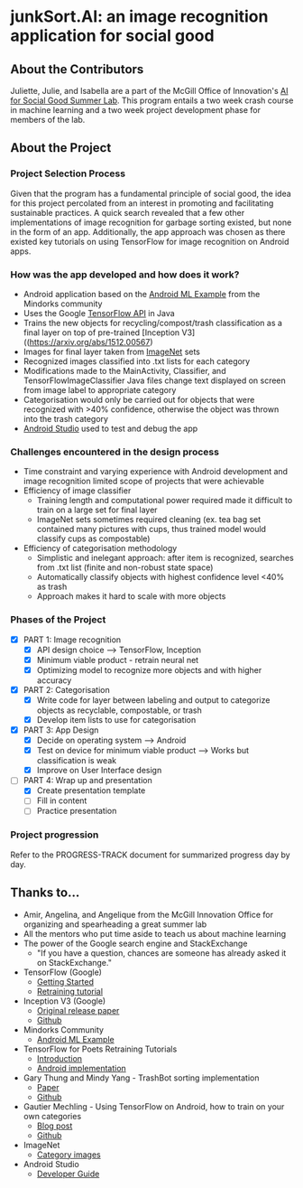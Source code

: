 # junkSort.AI: an image recognition application for social good

## About the Contributors

Juliette, Julie, and Isabella are a part of the McGill Office of Innovation's [AI for Social Good Summer Lab](https://www.mcgill-innovation.com/ai-summer-lab). This program entails a two week crash course in machine learning and a two week project development phase for members of the lab. 

## About the Project

### Project Selection Process

Given that the program has a fundamental principle of social good, the idea for this project percolated from an interest in promoting and facilitating sustainable practices. A quick search revealed that a few other implementations of image recognition for garbage sorting existed, but none in the form of an app. Additionally, the app approach was chosen as there existed key tutorials on using TensorFlow for image recognition on Android apps. 

### How was the app developed and how does it work?

- Android application based on the [Android ML Example](https://github.com/MindorksOpenSource/AndroidTensorFlowMachineLearningExample/) from the Mindorks community
- Uses the Google [TensorFlow API](https://tensorflow.org) in Java
- Trains the new objects for recycling/compost/trash classification as a final layer on top of pre-trained [Inception V3]((https://arxiv.org/abs/1512.00567)
- Images for final layer taken from [ImageNet](http://www.image-net.org/) sets
- Recognized images classified into .txt lists for each category
- Modifications made to the MainActivity, Classifier, and TensorFlowImageClassifier Java files change text displayed on screen from image label to appropriate category
- Categorisation would only be carried out for objects that were recognized with >40% confidence, otherwise the object was thrown into the trash category
- [Android Studio](https://developer.android.com/studio/index.html) used to test and debug the app

### Challenges encountered in the design process

- Time constraint and varying experience with Android development and image recognition limited scope of projects that were achievable
- Efficiency of image classifier
	- Training length and computational power required made it difficult to train on a large set for final layer
	- ImageNet sets sometimes required cleaning (ex. tea bag set contained many pictures with cups, thus trained model would classify cups as compostable)
- Efficiency of categorisation methodology
	- Simplistic and inelegant approach: after item is recognized, searches from .txt list (finite and non-robust state space)
	- Automatically classify objects with highest confidence level <40% as trash
	- Approach makes it hard to scale with more objects

### Phases of the Project

- [x] PART 1: Image recognition
	- [x] API design choice --> TensorFlow, Inception
	- [x] Minimum viable product - retrain neural net
	- [x] Optimizing model to recognize more objects and with higher accuracy
- [x] PART 2: Categorisation
	- [x] Write code for layer between labeling and output to categorize objects as recyclable, compostable, or trash
	- [x] Develop item lists to use for categorisation
- [x] PART 3: App Design
	- [x] Decide on operating system --> Android
	- [x] Test on device for minimum viable product  --> Works but classification is weak
	- [x] Improve on User Interface design
- [ ] PART 4: Wrap up and presentation
	- [x] Create presentation template
	- [ ] Fill in content
	- [ ] Practice presentation

### Project progression 

Refer to the PROGRESS-TRACK document for summarized progress day by day.

## Thanks to...

- Amir, Angelina, and Angelique from the McGill Innovation Office for organizing and spearheading a great summer lab
- All the mentors who put time aside to teach us about machine learning 
- The power of the Google search engine and StackExchange
	- "If you have a question, chances are someone has already asked it on StackExchange."
- TensorFlow (Google)
	- [Getting Started](https://www.tensorflow.org/get_started/)
	- [Retraining tutorial](https://www.tensorflow.org/tutorials/image_retraining)
- Inception V3 (Google)
	- [Original release paper](https://arxiv.org/abs/1512.00567)
	- [Github](https://github.com/tensorflow/models/tree/master/inception)
- Mindorks Community
	- [Android ML Example](https://github.com/MindorksOpenSource/AndroidTensorFlowMachineLearningExample/)
- TensorFlow for Poets Retraining Tutorials
	- [Introduction](https://codelabs.developers.google.com/codelabs/tensorflow-for-poets/#0)
	- [Android implementation](https://codelabs.developers.google.com/codelabs/tensorflow-for-poets-2/#0)
- Gary Thung and Mindy Yang - TrashBot sorting implementation
	- [Paper](http://cs229.stanford.edu/proj2016/report/ThungYang-ClassificationOfTrashForRecyclabilityStatus-report.pdf)
	- [Github](https://github.com/garythung/trashnet)
- Gautier Mechling - Using TensorFlow on Android, how to train on your own categories
	- [Blog post](http://nilhcem.com/android/custom-tensorflow-classifier)
	- [Github](https://github.com/Nilhcem/tensorflow-classifier-android)
- ImageNet
	- [Category images](http://image-net.org/download)
- Android Studio
	- [Developer Guide](https://developer.android.com/studio/index.html)
